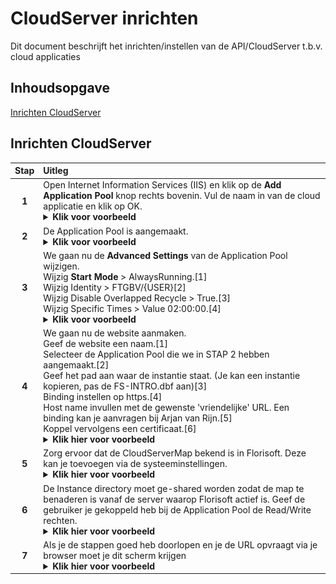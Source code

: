 # CloudServer inrichten

Dit document beschrijft het inrichten/instellen van de API/CloudServer t.b.v. cloud applicaties

## Inhoudsopgave

[Inrichten CloudServer](#inrichten-cloudserver)  

## Inrichten CloudServer

|Stap|Uitleg|
|:-:|:--|
|**1**|Open Internet Information Services (IIS) en klik op de **Add Application Pool** knop rechts bovenin. Vul de naam in van de cloud applicatie en klik op OK.<details><summary><b>Klik voor voorbeeld</b></summary><img src=".Handleiding/image.png" height="400px"></details>|
|**2**|De Application Pool is aangemaakt.<details><summary><b>Klik voor voorbeeld</b></summary><img src=".Handleiding/image1.png" height="400px"></details>|
|**3**|We gaan nu de **Advanced Settings** van de Application Pool wijzigen.<br>Wijzig **Start Mode** > AlwaysRunning.[1]<br>Wijzig Identity > FTGBV/{USER}[2]<br>Wijzig Disable Overlapped Recycle > True.[3]<br>Wijzig Specific Times > Value 02:00:00.[4]</br><details><summary><b>Klik voor voorbeeld</b></summary><img src=".Handleiding/image2.png" height="400px"></details>|
|**4**|We gaan nu de website aanmaken.<br>Geef de website een naam.[1]<br>Selecteer de Application Pool die we in STAP 2 hebben aangemaakt.[2]<br>Geef het pad aan waar de instantie staat. (Je kan een instantie kopieren, pas de FS-INTRO.dbf aan)[3]<br>Binding instellen op https.[4]<br>Host name invullen met de gewenste 'vriendelijke' URL. Een binding kan je aanvragen bij Arjan van Rijn.[5]<br>Koppel vervolgens een certificaat.[6]</br><details><summary><b>Klik hier voor voorbeeld</b></summary><img src=".Handleiding/image3.png" height="400px"></details>|
|**5**|Zorg ervoor dat de CloudServerMap bekend is in Florisoft. Deze kan je toevoegen via de systeeminstellingen.<details><summary><b>Klik hier voor voorbeeld</b></summary><img src=".Handleiding/image4.png" height="400px"></details>|
|**6**|De Instance directory moet ge-shared worden zodat de map te benaderen is vanaf de server waarop Florisoft actief is. Geef de gebruiker je gekoppeld heb bij de Application Pool de Read/Write rechten.<details><summary><b>Klik hier voor voorbeeld</b></summary><img src=".Handleiding/image5.png" height="400px"></details>|
|**7**|Als je de stappen goed heb doorlopen en je de URL opvraagt via je browser moet je dit scherm krijgen<details><summary><b>Klik hier voor voorbeeld</b></summary><img src=".Handleiding/image6.png" height="400px"></details>|

